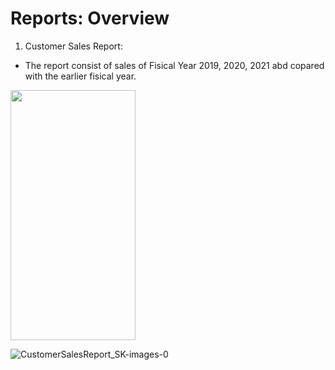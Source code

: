 # Reports: Overview

1. Customer Sales Report:
  - The report consist of sales of Fisical Year 2019, 2020, 2021 abd copared with the earlier fisical year.
    
<img src="https://private-user-images.githubusercontent.com/28141061/352805848-d1b1bfd1-a3c1-4cc4-a6d8-aca3e4b89b27.jpg" width="200" height="400">

![CustomerSalesReport_SK-images-0](https://github.com/user-attachments/assets/d1b1bfd1-a3c1-4cc4-a6d8-aca3e4b89b27) 
